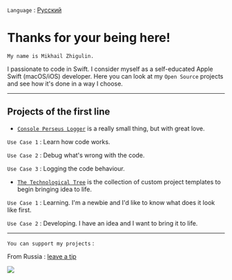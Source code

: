 `Language` : [Русский](/README_RU.md)

# Thanks for your being here!

`My name is Mikhail Zhigulin.` 

I passionate to code in Swift. I consider myself as a self-educated Apple Swift (macOS/iOS) developer. Here you can look at my `Open Source` projects and see how it's done in a way I choose. 

---

## Projects of the first line

- [`Console Perseus Logger`](https://github.com/perseusrealdeal/ConsolePerseusLogger) is a really small thing, but with great love.

`Use Case 1` : Learn how code works.

`Use Case 2` : Debug what's wrong with the code.

`Use Case 3` : Logging the code behaviour.

- [`The Technological Tree`](https://github.com/perseusrealdeal/TheTechnologicalTree) is the collection of custom project templates to begin bringing idea to life.

`Use Case 1` : Learning. I'm a newbie and I'd like to know what does it look like first.

`Use Case 2` : Developing. I have an idea and I want to bring it to life.

---

`You can support my projects` :

From Russia : [leave a tip](https://pay.cloudtips.ru/p/7a3b0d37)

<a href="https://www.buymeacoffee.com/perseusrealdeal"><img src="https://img.buymeacoffee.com/button-api/?text=Сoffee&emoji=&slug=perseusrealdeal&button_colour=000000&font_colour=ffffff&outline_colour=ffffff&coffee_colour=FFDD00" /></a>

